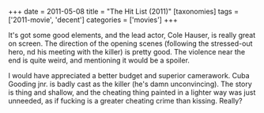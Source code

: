 +++
date = 2011-05-08
title = "The Hit List (2011)"
[taxonomies]
tags = ['2011-movie', 'decent']
categories = ['movies']
+++

It's got some good elements, and the lead actor, Cole Hauser, is really
great on screen. The direction of the opening scenes (following the
stressed-out hero, nd his meeting with the killer) is pretty good. The
violence near the end is quite weird, and mentioning it would be a
spoiler.

I would have appreciated a better budget and superior camerawork. Cuba
Gooding jnr. is badly cast as the killer (he's damn unconvincing). The
story is thing and shallow, and the cheating thing painted in a lighter
way was just unneeded, as if fucking is a greater cheating crime than
kissing. Really?
